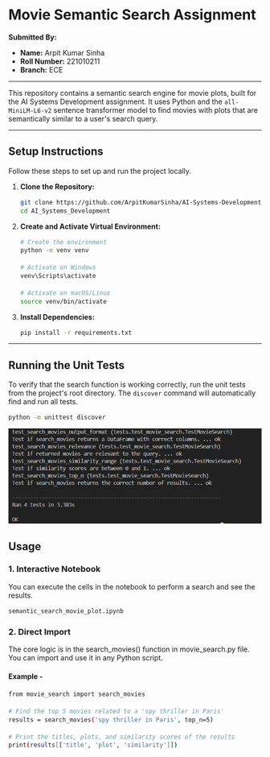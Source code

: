 # Movie Semantic Search Assignment

**Submitted By:**
- **Name:** Arpit Kumar Sinha
- **Roll Number:** 221010211
- **Branch:** ECE

---

This repository contains a semantic search engine for movie plots, built for the AI Systems Development assignment. It uses Python and the `all-MiniLM-L6-v2` sentence transformer model to find movies with plots that are semantically similar to a user's search query.

---

## Setup Instructions

Follow these steps to set up and run the project locally.

1.  **Clone the Repository:**
    ```bash
    git clone https://github.com/ArpitKumarSinha/AI-Systems-Development-Assignment1.git
    cd AI_Systems_Development
    ```

2.  **Create and Activate Virtual Environment:**
    ```bash
    # Create the environment
    python -m venv venv

    # Activate on Windows
    venv\Scripts\activate

    # Activate on macOS/Linux
    source venv/bin/activate
    ```

3.  **Install Dependencies:**
    ```bash
    pip install -r requirements.txt
    ```

---

## Running the Unit Tests

To verify that the search function is working correctly, run the unit tests from the project's root directory. The `discover` command will automatically find and run all tests.

```bash
python -m unittest discover
```
![Tests Passed](results/tests_passed.png)

## Usage
### 1. Interactive Notebook

You can execute the cells in the notebook to perform a search and see the results.
```bash
semantic_search_movie_plot.ipynb
```
### 2. Direct Import
The core logic is in the search_movies() function in movie_search.py file. You can import and use it in any Python script.
#### Example - 
```bash
from movie_search import search_movies

# Find the top 5 movies related to a 'spy thriller in Paris'
results = search_movies('spy thriller in Paris', top_n=5)

# Print the titles, plots, and similarity scores of the results
print(results[['title', 'plot', 'similarity']])
```
